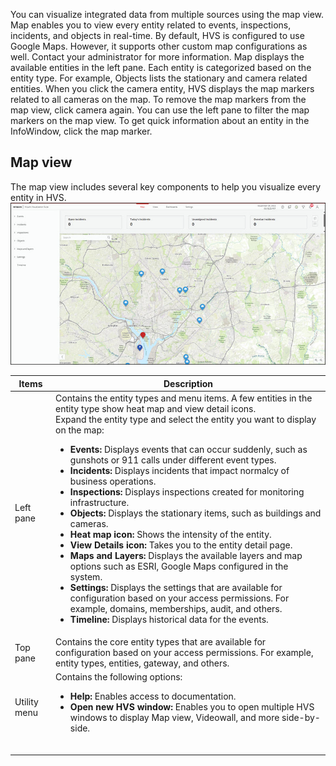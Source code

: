 You can visualize integrated data from multiple sources using the map view. Map enables you
to view every entity related to events, inspections, incidents, and objects in real-time.
By default, HVS is configured to use Google Maps. However, it supports other custom map
configurations as well. Contact your administrator for more information.
Map displays the available entities in the left pane. Each entity is categorized based on the
entity type. For example, Objects lists the stationary and camera related entities. When you
click the camera entity, HVS displays the map markers related to all cameras on the map. To
remove the map markers from the map view, click camera again.
You can use the left pane to filter the map markers on the map view. To get quick information
about an entity in the InfoWindow, click the map marker.

## Map view

The map view includes several key components to help you visualize every entity in HVS.<br> ![map view](../assets/images/MapView.png)<br> 

| Items        | Description                                                  |
| ------------ | ------------------------------------------------------------ |
| Left pane    | Contains the entity types and menu items. A few entities in the entity type show heat map and view detail icons.<br>Expand the entity type and select the entity you want to display on the map:<br><ul> <li> **Events:** Displays events that can occur suddenly, such as gunshots or 911 calls under different event types.</li><li>**Incidents:** Displays incidents that impact normalcy of business operations.</li><li>**Inspections:** Displays inspections created for monitoring infrastructure.</li><li>**Objects:** Displays the stationary items, such as buildings and cameras.</li><li>**Heat map icon:** Shows the intensity of the entity.</li><li>**View Details icon:** Takes you to the entity detail page.</li><li> **Maps and Layers:** Displays the available layers and map options such as ESRI, Google Maps configured in the system.</li><li>**Settings:** Displays the settings that are available for configuration based on your access permissions. For example, domains, memberships, audit, and others.</li><li>**Timeline:** Displays historical data for the events.</li> |
| Top pane     | Contains the core entity types that are available for configuration based on your access permissions. For example, entity types, entities, gateway, and others. |
| Utility menu | Contains the following options:<br><ul><li>**Help:** Enables access to documentation.</li><li>**Open new HVS window:** Enables you to open multiple HVS windows to display Map view, Videowall, and more side-by-side. |
|              |                                                              |
|              |                                                              |
|              |                                                              |


